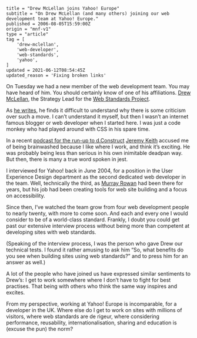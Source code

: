 ```
title = "Drew McLellan joins Yahoo! Europe"
subtitle = "On Drew McLellan (and many others) joining our web development team at Yahoo! Europe."
published = 2006-08-05T15:59:00Z
origin = "mnf-v1"
type = "article"
tag = [
    'drew-mclellan',
    'web-developer',
    'web-standards',
    'yahoo',
]
updated = 2021-06-12T08:54:45Z
updated_reason = 'Fixing broken links'
```

On Tuesday we had a new member of the web development team. You may have heard
of him. You should certainly know of one of his affiliations. [Drew
McLellan][dm], the Strategy Lead for the [Web Standards Project][wasp].

As [he writes][jy], he finds it difficult to understand why there is some
criticism over such a move. I can’t understand it myself, but then I wasn’t an
internet famous blogger or web developer when I started here. I was just a
code monkey who had played around with CSS in his spare time.

In a recent [podcast for the run-up to d.Construct][dc] [Jeremy Keith][jk]
accused me of being brainwashed because I like where I work, and think it’s
exciting. He was probably being less than serious in his own inimitable
deadpan way. But then, there is many a true word spoken in jest.

I interviewed for Yahoo! back in June 2004, for a position in the User
Experience Design department as the second dedicated web developer in the
team. Well, technically the third, as [Murray Rowan][mr] had been there for
years, but his job had been creating tools for web site building and a focus
on accessibility.

Since then, I’ve watched the team grow from four web development people to
nearly twenty, with more to come soon. And each and every one I would consider
to be of a world-class standard. Frankly, I doubt you could get past our
extensive interview process without being more than competent at developing
sites with web standards.

(Speaking of the interview process, I was the person who gave Drew our
technical tests. I found it rather amusing to ask him “So, what benefits do
you see when building sites using web standards?” and to press him for an
answer as well.)

A lot of the people who have joined us have expressed similar sentiments to
Drew’s: I get to work somewhere where I don’t have to fight for best
practises. That being with others who think the same way inspires and excites.

From my perspective, working at Yahoo! Europe is incomparable, for a developer
in the UK. Where else do I get to work on sites with millions of visitors,
where web standards are de rigeur, where considering performance, reusability,
internationalisation, sharing and education is (excuse the pun) the norm?


[dc]: https://2006.dconstruct.org/podcast/
[dm]: https://allinthehead.com
[jk]: https://adactio.com
[jy]: https://allinthehead.com/retro/297/joining-yahoo
[mr]: https://flickr.com/photos/ptg/169488376/
[wasp]: https://webstandards.org/
